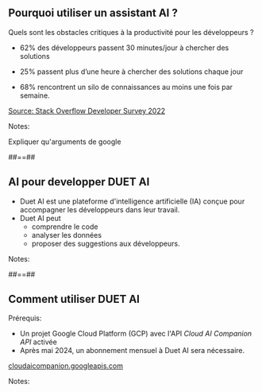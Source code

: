 

## Pourquoi utiliser un assistant AI ?

Quels sont les obstacles critiques à la productivité pour les développeurs ?

* 62% des développeurs passent 30 minutes/jour à chercher des solutions

* 25%  passent plus d’une heure à chercher des solutions chaque jour

* 68% rencontrent un silo de connaissances au moins une fois par semaine.
<!-- .element: class="list-fragment" -->

[Source: Stack Overflow Developer Survey 2022](https://survey.stackoverflow.co/2022/#professional-developers-productivity-impacts)
<!-- .element: class="credits" -->


Notes:

Expliquer qu'arguments de google

##==##

## AI pour developper DUET AI

* Duet AI est une plateforme d'intelligence artificielle (IA) conçue pour accompagner les développeurs dans leur travail.
* Duet AI peut
    * comprendre le code
    * analyser les données
    * proposer des suggestions aux développeurs.
<!-- .element: class="list-fragment" -->

Notes:

##==##

## Comment utiliser DUET AI

Prérequis:

* Un projet Google Cloud Platform (GCP) avec l'API *Cloud AI Companion API* activée
* Après mai 2024, un abonnement mensuel à Duet AI sera nécessaire.

[cloudaicompanion.googleapis.com](https://console.cloud.google.com/marketplace/product/google/cloudaicompanion.googleapis.com?q=search&referrer=search)
<!-- .element: class="credits" -->

Notes:
